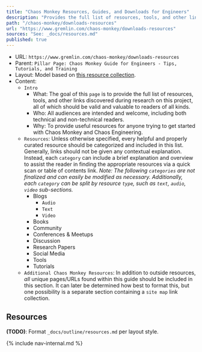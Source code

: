 ```yaml
---
title: "Chaos Monkey Resources, Guides, and Downloads for Engineers"
description: "Provides the full list of resources, tools, and other links discovered during research on this project, all of which should be valid and valuable to readers of all kinds."
path: "/chaos-monkey/downloads-resources"
url: "https://www.gremlin.com/chaos-monkey/downloads-resources"
sources: "See: _docs/resources.md"
published: true
---
```


- URL: `https://www.gremlin.com/chaos-monkey/downloads-resources`
- Parent: `Pillar Page: Chaos Monkey Guide for Engineers - Tips, Tutorials, and Training`
- Layout: Model based on [this resource collection](https://www.helpscout.net/customer-acquisition/).
- Content:
  - `Intro`
    - What: The goal of this `page` is to provide the full list of resources, tools, and other links discovered during research on this project, all of which should be valid and valuable to readers of all kinds.
    - Who: All audiences are intended and welcome, including both technical and non-technical readers.
    - Why: To provide useful resources for anyone trying to get started with Chaos Monkey and Chaos Engineering.
  - `Resources`: Unless otherwise specified, every helpful and properly curated resource should be categorized and included in this list.  Generally, links should not be given any contextual explanation.  Instead, each `category` can include a brief explanation and overview to assist the reader in finding the appropriate resources via a quick scan or table of contents link.  _Note: The following `categories` are not finalized and can easily be modified as necessary.  Additionally, each `category` can be split by resource `type`, such as `text`, `audio`, `video` sub-sections._
    - Blogs
      - `Audio`
      - `Text`
      - `Video`
    - Books
    - Community
    - Conferences & Meetups
    - Discussion
    - Research Papers
    - Social Media
    - Tools
    - Tutorials
  - `Additional Chaos Monkey Resources`: In addition to outside resources, _all_ unique pages/URLs found within this guide should be included in this section.  It can later be determined how best to format this, but one possibility is a separate section containing a `site map` link collection.

## Resources

**(TODO)**: Format `_docs/outline/resources.md` per layout style.

{% include nav-internal.md %}